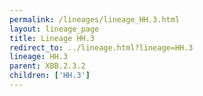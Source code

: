 ```yaml
---
permalink: /lineages/lineage_HH.3.html
layout: lineage_page
title: Lineage HH.3
redirect_to: ../lineage.html?lineage=HH.3
lineage: HH.3
parent: XBB.2.3.2
children: ['HH.3']
---
```


